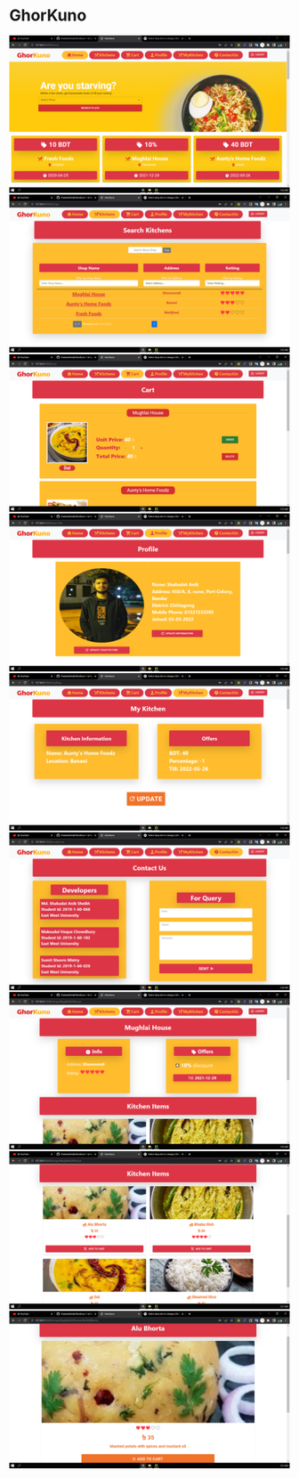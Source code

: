 # GhorKuno
![alt text](https://github.com/ShahadatAnik/GhorKuno-Django_REST_React-Web-App/blob/master/images/1.png)<br />
![alt text](https://github.com/ShahadatAnik/GhorKuno-Django_REST_React-Web-App/blob/master/images/2.png)<br />
![alt text](https://github.com/ShahadatAnik/GhorKuno-Django_REST_React-Web-App/blob/master/images/3.png)<br />
![alt text](https://github.com/ShahadatAnik/GhorKuno-Django_REST_React-Web-App/blob/master/images/4.png)<br />
![alt text](https://github.com/ShahadatAnik/GhorKuno-Django_REST_React-Web-App/blob/master/images/5.png)<br />
![alt text](https://github.com/ShahadatAnik/GhorKuno-Django_REST_React-Web-App/blob/master/images/6.png)<br />
![alt text](https://github.com/ShahadatAnik/GhorKuno-Django_REST_React-Web-App/blob/master/images/7.png)<br />
![alt text](https://github.com/ShahadatAnik/GhorKuno-Django_REST_React-Web-App/blob/master/images/8.png)<br />
![alt text](https://github.com/ShahadatAnik/GhorKuno-Django_REST_React-Web-App/blob/master/images/9.png)<br />


